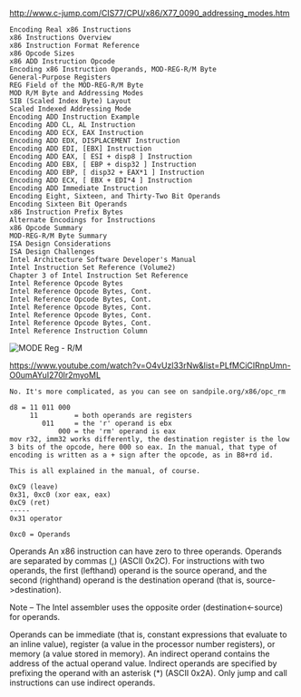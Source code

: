 http://www.c-jump.com/CIS77/CPU/x86/X77_0090_addressing_modes.htm

```
Encoding Real x86 Instructions
x86 Instructions Overview
x86 Instruction Format Reference
x86 Opcode Sizes
x86 ADD Instruction Opcode
Encoding x86 Instruction Operands, MOD-REG-R/M Byte
General-Purpose Registers
REG Field of the MOD-REG-R/M Byte
MOD R/M Byte and Addressing Modes
SIB (Scaled Index Byte) Layout
Scaled Indexed Addressing Mode
Encoding ADD Instruction Example
Encoding ADD CL, AL Instruction
Encoding ADD ECX, EAX Instruction
Encoding ADD EDX, DISPLACEMENT Instruction
Encoding ADD EDI, [EBX] Instruction
Encoding ADD EAX, [ ESI + disp8 ] Instruction
Encoding ADD EBX, [ EBP + disp32 ] Instruction
Encoding ADD EBP, [ disp32 + EAX*1 ] Instruction
Encoding ADD ECX, [ EBX + EDI*4 ] Instruction
Encoding ADD Immediate Instruction
Encoding Eight, Sixteen, and Thirty-Two Bit Operands
Encoding Sixteen Bit Operands
x86 Instruction Prefix Bytes
Alternate Encodings for Instructions
x86 Opcode Summary
MOD-REG-R/M Byte Summary
ISA Design Considerations
ISA Design Challenges
Intel Architecture Software Developer's Manual
Intel Instruction Set Reference (Volume2)
Chapter 3 of Intel Instruction Set Reference
Intel Reference Opcode Bytes
Intel Reference Opcode Bytes, Cont.
Intel Reference Opcode Bytes, Cont.
Intel Reference Opcode Bytes, Cont.
Intel Reference Opcode Bytes, Cont.
Intel Reference Opcode Bytes, Cont.
Intel Reference Instruction Column
```


![MODE Reg - R/M](https://raw.githubusercontent.com/devnaelson/assembly/master/Reverse%20Engineering%20Code%20with%20IDA%20Pro/MOD-REG-R/rm.png)

https://www.youtube.com/watch?v=O4vUzl33rNw&list=PLfMCiCIRnpUmn-O0umAYuI270lr2myoML

```
No. It's more complicated, as you can see on sandpile.org/x86/opc_rm

d8 = 11 011 000
     11         = both operands are registers
        011     = the 'r' operand is ebx
            000 = the 'rm' operand is eax
mov r32, imm32 works differently, the destination register is the low 3 bits of the opcode, here 000 so eax. In the manual, that type of encoding is written as a + sign after the opcode, as in B8+rd id.

This is all explained in the manual, of course.
```

```
0xC9 (leave)
0x31, 0xc0 (xor eax, eax)
0xC9 (ret)
-----
0x31 operator 

0xc0 = Operands

```
Operands
An x86 instruction can have zero to three operands. Operands are separated by commas (,) (ASCII 0x2C). For instructions with two operands, the first (lefthand) operand is the source operand, and the second (righthand) operand is the destination operand (that is, source->destination).

Note –
The Intel assembler uses the opposite order (destination<-source) for operands.

Operands can be immediate (that is, constant expressions that evaluate to an inline value), register (a value in the processor number registers), or memory (a value stored in memory). An indirect operand contains the address of the actual operand value. Indirect operands are specified by prefixing the operand with an asterisk (*) (ASCII 0x2A). Only jump and call instructions can use indirect operands.


